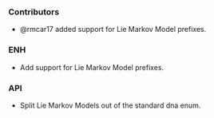 <!--
A new scriv changelog fragment.

Uncomment the section that is right (remove the HTML comment wrapper).
-->


### Contributors

- @rmcar17 added support for Lie Markov Model prefixes.



### ENH

- Add support for Lie Markov Model prefixes.


<!--
### BUG

- A bullet item for the BUG category.

-->

### API

- Split Lie Markov Models out of the standard dna enum.


<!--
### DOC

- A bullet item for the DOC category.

-->
<!--
### Deprecations

- A bullet item for the Deprecations category.

-->
<!--
### Discontinued

- A bullet item for the Discontinued category.

-->
